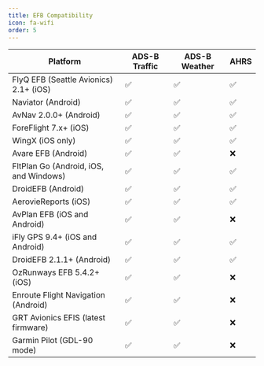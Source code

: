 ```yaml
---
title: EFB Compatibility
icon: fa-wifi
order: 5
---
```



| Platform | ADS-B Traffic | ADS-B Weather | AHRS |
| -------- | ------------- | ------------- | ---- |
| FlyQ EFB (Seattle Avionics) 2.1+ (iOS) | :white_check_mark: | :white_check_mark: | :white_check_mark: |
| Naviator (Android) | :white_check_mark: | :white_check_mark: | :white_check_mark: |
| AvNav 2.0.0+ (Android) | :white_check_mark: | :white_check_mark: | :white_check_mark: |
| ForeFlight 7.x+ (iOS) | :white_check_mark: | :white_check_mark: | :white_check_mark: |
| WingX (iOS only) | :white_check_mark: | :white_check_mark: | :white_check_mark: |
| Avare EFB (Android) | :white_check_mark: | :white_check_mark: | :x: |
| FltPlan Go (Android, iOS, and Windows) | :white_check_mark: | :white_check_mark: | :white_check_mark: |
| DroidEFB (Android) | :white_check_mark: | :white_check_mark: | :white_check_mark: |
| AerovieReports (iOS) | :white_check_mark: | :white_check_mark: | :white_check_mark: |
| AvPlan EFB (iOS and Android) | :white_check_mark: | :white_check_mark: | :x: |
| iFly GPS 9.4+ (iOS and Android) | :white_check_mark: | :white_check_mark: | :white_check_mark: |
| DroidEFB 2.1.1+ (Android) | :white_check_mark: | :white_check_mark: | :white_check_mark: |
| OzRunways EFB 5.4.2+ (iOS) | :white_check_mark: | :white_check_mark: | :x: |
| Enroute Flight Navigation (Android) | :white_check_mark: | :white_check_mark: | :x: |
| GRT Avionics EFIS (latest firmware) | :white_check_mark: | :white_check_mark: | :x: |
| Garmin Pilot (GDL-90 mode)| :white_check_mark: | :white_check_mark: | :x: |
